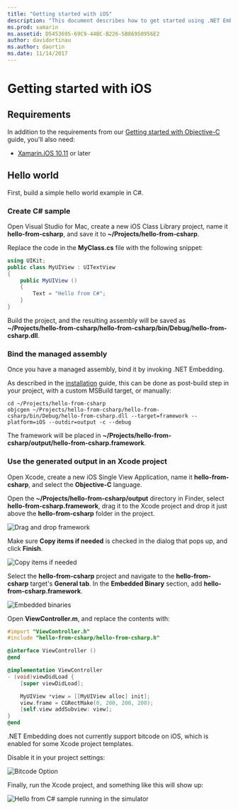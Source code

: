 ```yaml
---
title: "Getting started with iOS"
description: "This document describes how to get started using .NET Embedding with iOS. It discusses requirements and presents a sample app to demonstrate how to bind a managed assembly and use the output in an Xcode project."
ms.prod: xamarin
ms.assetid: D5453695-69C9-44BC-B226-5B86950956E2
author: davidortinau
ms.author: daortin
ms.date: 11/14/2017
---
```


# Getting started with iOS

## Requirements

In addition to the requirements from our [Getting started with Objective-C](~/tools/dotnet-embedding/get-started/objective-c/index.md) guide, you'll also need:

* [Xamarin.iOS 10.11](https://visualstudio.microsoft.com/xamarin/) or later

## Hello world

First, build a simple hello world example in C#.

### Create C# sample

Open Visual Studio for Mac, create a new iOS Class Library project, name it **hello-from-csharp**, and save it to **~/Projects/hello-from-csharp**.

Replace the code in the **MyClass.cs** file with the following snippet:

```csharp
using UIKit;
public class MyUIView : UITextView
{
    public MyUIView ()
    {
        Text = "Hello from C#";
    }
}
```

Build the project, and the resulting assembly will be saved as **~/Projects/hello-from-csharp/hello-from-csharp/bin/Debug/hello-from-csharp.dll**.

### Bind the managed assembly

Once you have a managed assembly, bind it by invoking .NET Embedding.

As described in the
[installation](~/tools/dotnet-embedding/get-started/install/install.md)
guide, this can be done as post-build step in your project, with a
custom MSBuild target, or manually:

```shell
cd ~/Projects/hello-from-csharp
objcgen ~/Projects/hello-from-csharp/hello-from-csharp/bin/Debug/hello-from-csharp.dll --target=framework --platform=iOS --outdir=output -c --debug
```

The framework will be placed in **~/Projects/hello-from-csharp/output/hello-from-csharp.framework**.

### Use the generated output in an Xcode project

Open Xcode, create a new iOS Single View Application, name it **hello-from-csharp**, and select the **Objective-C** language.

Open the **~/Projects/hello-from-csharp/output** directory in Finder, select **hello-from-csharp.framework**, drag it to the Xcode project and drop it just above the **hello-from-csharp** folder in the project.

![Drag and drop framework](ios-images/hello-from-csharp-ios-drag-drop-framework.png)

Make sure **Copy items if needed** is checked in the dialog that pops up, and click **Finish**.

![Copy items if needed](ios-images/hello-from-csharp-ios-copy-items-if-needed.png)

Select the **hello-from-csharp** project and navigate to the **hello-from-csharp** target's **General tab**. In the **Embedded Binary** section, add **hello-from-csharp.framework**.

![Embedded binaries](ios-images/hello-from-csharp-ios-embedded-binaries.png)

Open **ViewController.m**, and replace the contents with:

```objective-c
#import "ViewController.h"
#include "hello-from-csharp/hello-from-csharp.h"

@interface ViewController ()
@end

@implementation ViewController
- (void)viewDidLoad {
    [super viewDidLoad];

    MyUIView *view = [[MyUIView alloc] init];
    view.frame = CGRectMake(0, 200, 200, 200);
    [self.view addSubview: view];
}
@end
```

.NET Embedding does not currently support bitcode on iOS, which is enabled for some Xcode project templates. 

Disable it in your project settings:

![Bitcode Option](../../images/ios-bitcode-option.png)

Finally, run the Xcode project, and something like this will show up:

![Hello from C# sample running in the simulator](ios-images/hello-from-csharp-ios.png)
